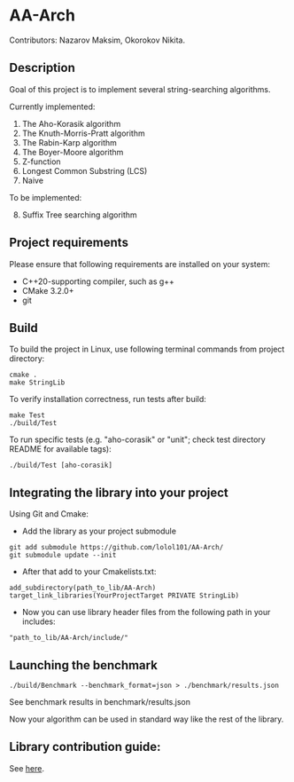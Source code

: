 # AA-Arch

Contributors: Nazarov Maksim, Okorokov Nikita.

## Description

Goal of this project is to implement several string-searching algorithms.

Currently implemented:
1. The Aho-Korasik algorithm
2. The Knuth-Morris-Pratt algorithm
3. The Rabin-Karp algorithm
4. The Boyer-Moore algorithm
5. Z-function
6. Longest Common Substring (LCS)
7. Naive

To be implemented:

8. Suffix Tree searching algorithm

## Project requirements
Please ensure that following requirements are installed on your system:

- C++20-supporting compiler, such as g++
- CMake 3.2.0+
- git 

## Build

To build the project in Linux, use following terminal commands from project directory:
```
cmake .
make StringLib
```
To verify installation correctness, run tests after build:
```
make Test
./build/Test
```

To run specific tests (e.g. "aho-corasik" or "unit"; check test directory README for available tags):
```
./build/Test [aho-corasik]
```

## Integrating the library into your project
Using Git and Cmake:
* Add the library as your project submodule

```
git add submodule https://github.com/lolol101/AA-Arch/
git submodule update --init
```

* After that add to your Cmakelists.txt:
```
add_subdirectory(path_to_lib/AA-Arch)
target_link_libraries(YourProjectTarget PRIVATE StringLib)
```

* Now you can use library header files from the following path in your includes:
```
"path_to_lib/AA-Arch/include/"
```

## Launching the benchmark

```
./build/Benchmark --benchmark_format=json > ./benchmark/results.json
```

See benchmark results in benchmark/results.json

<!-- ## Library contribution guide

Starting point: you have your implementation of the algorithm in source/header files, e.g. "MyAlgo.hpp" and "MyAlgo.cpp".

1. Put your header "MyAlgo.hpp" in "include" folder at the project root.
2. Add following directive to 'algorithm.hpp'
```
#include "MyAlgo.hpp"
```
3. Add your source files to CMakeLists.txt to StringLib target library:
```
add_library(StringLib STATIC 
    ...
    src/MyAlgo.cpp
    ...
)
``` -->

Now your algorithm can be used in standard way like the rest of the library.

## Library contribution guide:
See [here](docs/ContributionGuide.md).